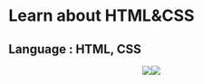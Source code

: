# Learn about HTML&CSS

## Language : HTML, CSS

<p align="center"

<img src="https://img.shields.io/badge/HTML5-E34F26?style=flat-square&logo=HTML5&logoColor=white" /><img src="https://img.shields.io/badge/CSS-1572B6?style=flat-square&logo=CSS&logoColor=Blue"/>
</p>

